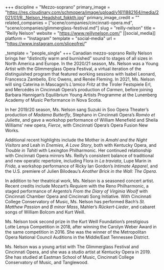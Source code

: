 +++
discipline = "Mezzo-soprano"
primary_image = "https://res.cloudinary.com/schmopera/image/upload/v1611882164/media/2021/01/R._Nelson_Headshot_fqkkth.jpg"
primary_image_credit = ""
related_companies = ["scene/companies/cincinnati-opera.md", "scene/companies/glimmerglass-festival.md"]
slug = "reilly-nelson"
title = "Reilly Nelson"
website = "https://www.reillynelson.com/"
[[social_media]]
platform = "Instagram"
template = "social-media"
url = "https://www.instagram.com/sliceofrei/"

_template = "people_single"
+++
Canadian mezzo-soprano Reilly Nelson brings her “distinctly warm and burnished” sound to stages of all sizes in North America and Europe. In the 2020/21 season, Ms. Nelson was a Young Artist with the Glimmerglass Opera Festival, a virtual iteration of the distinguished program that featured working sessions with Isabel Leonard, Francesca Zambello, Eric Owens, and Renée Fleming. In 2021, Ms. Nelson will sing Caterina in Mascagni’s _L’amico Fritz_ at the Tiroler Festspiele Erl, and Mercédès in Cincinnati Opera’s production of _Carmen_, before joining Barbara Hannigan’s Equilibrium Young Artists Programme at the Lunenberg Academy of Music Performance in Nova Scotia.

In her 2019/20 season, Ms. Nelson sang Suzuki in Soo Opera Theater’s production of _Madama Butterfly_, Stephano in Cincinnati Opera’s _Roméo et Juliette_, and gave a workshop performance of William Menefield and Sheila Williams’ new opera, _Fierce_, with Cincinnati Opera’s Opera Fusion New Works.

Additional recent highlights include the Mother in _Amahl and the Night Visitors_ and Leah in _Enemies, A Love Story_, both with Kentucky Opera, and _Trouble in Tahiti_ with Lexington Philharmonic. Her continued relationship with Cincinnati Opera mirrors Ms. Reilly’s consistent balance of traditional and new operatic repertoire, including Flora in _La traviata_, Lupe Marin in _Frida_, a workshop performance of Ricky Ian Gordon’s _Intimate Apparel_, and the U.S. premiere of Julien Bilodeau’s _Another Brick in the Wall: The Opera_.

In addition to her theatrical work, Ms. Nelson is a seasoned concert artist. Recent credits include Mozart’s _Requiem_ with the Reno Philharmonic, a staged performance of Argento’s _From the Diary of Virginia Woolf_ with Cincinnati Chamber Opera and Cincinnati Song Initiative. With Cincinnati College Conservatory of Music, Ms. Nelson has performed Bach’s _St. Matthew Passion_ and _B minor Mass_, Mahler’s _Rückert-Lieder_, and cabaret songs of William Bolcom and Kurt Weill.

Ms. Nelson took second prize in the Kurt Weill Foundation’s prestigious Lotte Lenya Competition in 2018, after winning the Carolyn Weber Award in the same competition in 2016. She was the winner of the Metropolitan Opera National Council Auditions in the Middle/East Tennessee District.

Ms. Nelson was a young artist with The Glimmerglass Festival and Cincinnati Opera, and she was a studio artist at Kentucky Opera in 2019. She has studied at Eastman School of Music, Cincinnati College Conservatory of Music, and Tanglewood.
